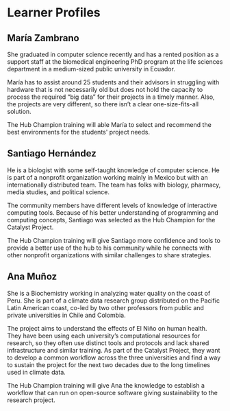 # Learner Profiles

## María Zambrano
She graduated in computer science recently and has a rented position as a support staff at the biomedical engineering PhD program at the life sciences department in a medium-sized public university in Ecuador.

María has to assist around 25 students and their advisors in struggling with hardware that is not necessarily old but does not hold the capacity to process the required “big data” for their projects in a timely manner. Also, the projects are very different, so there isn’t a clear one-size-fits-all solution.

The Hub Champion training will able María to select and recommend the best environments for the students' project needs.

## Santiago Hernández
He is a biologist with some self-taught knowledge of computer science. He is part of a nonprofit organization working mainly in Mexico but with an internationally distributed team. The team has folks with biology, pharmacy, media studies, and political science. 

The community members have different levels of knowledge of interactive computing tools. Because of his better understanding of programming and computing concepts, Santiago was selected as the Hub Champion for the Catalyst Project.

The Hub Champion training will give Santiago more confidence and tools to provide a better use of the hub to his community while he connects with other nonprofit organizations with similar challenges to share strategies.

## Ana Muñoz
She is a Biochemistry working in analyzing water quality on the coast of Peru. She is part of a climate data research group distributed on the Pacific Latin American coast, co-led by two other professors from public and private universities in Chile and Colombia.

The project aims to understand the effects of El Niño on human health. They have been using each university’s computational resources for research, so they often use distinct tools and protocols and lack shared infrastructure and similar training. As part of the Catalyst Project, they want to develop a common workflow across the three universities and find a way to sustain the project for the next two decades due to the long timelines used in climate data.

The Hub Champion training will give Ana the knowledge to establish a workflow that can run on open-source software giving sustainability to the research project.